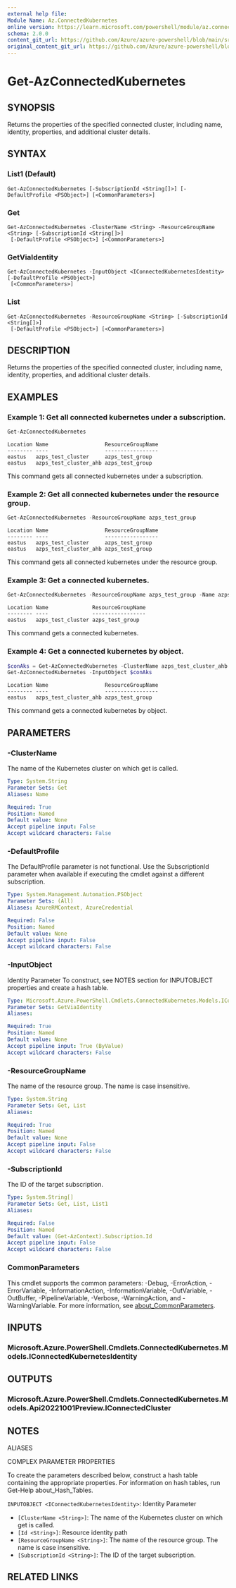 ```yaml
---
external help file: 
Module Name: Az.ConnectedKubernetes
online version: https://learn.microsoft.com/powershell/module/az.connectedkubernetes/get-azconnectedkubernetes
schema: 2.0.0
content_git_url: https://github.com/Azure/azure-powershell/blob/main/src/ConnectedKubernetes/ConnectedKubernetes/help/Get-AzConnectedKubernetes.md
original_content_git_url: https://github.com/Azure/azure-powershell/blob/main/src/ConnectedKubernetes/ConnectedKubernetes/help/Get-AzConnectedKubernetes.md
---
```


# Get-AzConnectedKubernetes

## SYNOPSIS
Returns the properties of the specified connected cluster, including name, identity, properties, and additional cluster details.

## SYNTAX

### List1 (Default)
```
Get-AzConnectedKubernetes [-SubscriptionId <String[]>] [-DefaultProfile <PSObject>] [<CommonParameters>]
```

### Get
```
Get-AzConnectedKubernetes -ClusterName <String> -ResourceGroupName <String> [-SubscriptionId <String[]>]
 [-DefaultProfile <PSObject>] [<CommonParameters>]
```

### GetViaIdentity
```
Get-AzConnectedKubernetes -InputObject <IConnectedKubernetesIdentity> [-DefaultProfile <PSObject>]
 [<CommonParameters>]
```

### List
```
Get-AzConnectedKubernetes -ResourceGroupName <String> [-SubscriptionId <String[]>]
 [-DefaultProfile <PSObject>] [<CommonParameters>]
```

## DESCRIPTION
Returns the properties of the specified connected cluster, including name, identity, properties, and additional cluster details.

## EXAMPLES

### Example 1: Get all connected kubernetes under a subscription.
```powershell
Get-AzConnectedKubernetes
```

```output
Location Name                  ResourceGroupName
-------- ----                  -----------------
eastus   azps_test_cluster     azps_test_group
eastus   azps_test_cluster_ahb azps_test_group
```

This command gets all connected kubernetes under a subscription.

### Example 2: Get all connected kubernetes under the resource group.
```powershell
Get-AzConnectedKubernetes -ResourceGroupName azps_test_group
```

```output
Location Name                  ResourceGroupName
-------- ----                  -----------------
eastus   azps_test_cluster     azps_test_group
eastus   azps_test_cluster_ahb azps_test_group
```

This command gets all connected kubernetes under the resource group.

### Example 3: Get a connected kubernetes.
```powershell
Get-AzConnectedKubernetes -ResourceGroupName azps_test_group -Name azps_test_cluster
```

```output
Location Name              ResourceGroupName
-------- ----              -----------------
eastus   azps_test_cluster azps_test_group
```

This command gets a connected kubernetes.

### Example 4: Get a connected kubernetes by object.
```powershell
$conAks = Get-AzConnectedKubernetes -ClusterName azps_test_cluster_ahb -ResourceGroupName azps_test_group
Get-AzConnectedKubernetes -InputObject $conAks
```

```output
Location Name                  ResourceGroupName
-------- ----                  -----------------
eastus   azps_test_cluster_ahb azps_test_group
```

This command gets a connected kubernetes by object.

## PARAMETERS

### -ClusterName
The name of the Kubernetes cluster on which get is called.

```yaml
Type: System.String
Parameter Sets: Get
Aliases: Name

Required: True
Position: Named
Default value: None
Accept pipeline input: False
Accept wildcard characters: False
```

### -DefaultProfile
The DefaultProfile parameter is not functional.
Use the SubscriptionId parameter when available if executing the cmdlet against a different subscription.

```yaml
Type: System.Management.Automation.PSObject
Parameter Sets: (All)
Aliases: AzureRMContext, AzureCredential

Required: False
Position: Named
Default value: None
Accept pipeline input: False
Accept wildcard characters: False
```

### -InputObject
Identity Parameter
To construct, see NOTES section for INPUTOBJECT properties and create a hash table.

```yaml
Type: Microsoft.Azure.PowerShell.Cmdlets.ConnectedKubernetes.Models.IConnectedKubernetesIdentity
Parameter Sets: GetViaIdentity
Aliases:

Required: True
Position: Named
Default value: None
Accept pipeline input: True (ByValue)
Accept wildcard characters: False
```

### -ResourceGroupName
The name of the resource group.
The name is case insensitive.

```yaml
Type: System.String
Parameter Sets: Get, List
Aliases:

Required: True
Position: Named
Default value: None
Accept pipeline input: False
Accept wildcard characters: False
```

### -SubscriptionId
The ID of the target subscription.

```yaml
Type: System.String[]
Parameter Sets: Get, List, List1
Aliases:

Required: False
Position: Named
Default value: (Get-AzContext).Subscription.Id
Accept pipeline input: False
Accept wildcard characters: False
```

### CommonParameters
This cmdlet supports the common parameters: -Debug, -ErrorAction, -ErrorVariable, -InformationAction, -InformationVariable, -OutVariable, -OutBuffer, -PipelineVariable, -Verbose, -WarningAction, and -WarningVariable. For more information, see [about_CommonParameters](http://go.microsoft.com/fwlink/?LinkID=113216).

## INPUTS

### Microsoft.Azure.PowerShell.Cmdlets.ConnectedKubernetes.Models.IConnectedKubernetesIdentity

## OUTPUTS

### Microsoft.Azure.PowerShell.Cmdlets.ConnectedKubernetes.Models.Api20221001Preview.IConnectedCluster

## NOTES

ALIASES

COMPLEX PARAMETER PROPERTIES

To create the parameters described below, construct a hash table containing the appropriate properties. For information on hash tables, run Get-Help about_Hash_Tables.


`INPUTOBJECT <IConnectedKubernetesIdentity>`: Identity Parameter
  - `[ClusterName <String>]`: The name of the Kubernetes cluster on which get is called.
  - `[Id <String>]`: Resource identity path
  - `[ResourceGroupName <String>]`: The name of the resource group. The name is case insensitive.
  - `[SubscriptionId <String>]`: The ID of the target subscription.

## RELATED LINKS

